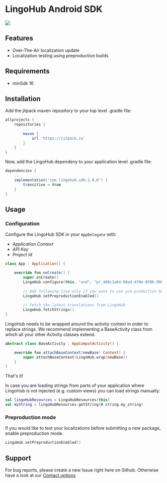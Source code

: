 # LingoHub Android SDK

[![](https://jitpack.io/v/com.lingohub/lh-android-framework.svg)](https://jitpack.io/#com.lingohub/lh-android-framework)

## Features

- Over-The-Air localization update
- Localization testing using preproduction builds

## Requirements

- minSdk 16

## Installation

Add the jitpack maven repository to your top level .gradle file:

```groovy
allprojects {
    repositories {
        ...
        maven {
            url 'https://jitpack.io'
        }
    }
}
```

Now, add the LingoHub dependeny to your application level .gradle file:
```groovy
dependencies {
    ...
    implementation('com.lingohub.sdk:1.0.0') {
        transitive = true
    }
}
```

## Usage

### Configuration

Configure the LingoHub SDK in your `AppDelegate` with:

- *Application Context*
- *API Key* 
- *Project Id* 

```kotlin
class App : Application() {

    override fun onCreate() {
        super.onCreate()
        LingoHub.configure(this, "asd", "pr_488c1a64-08ad-470e-859b-9983caeda6b8")
        
        // Add following line only if you want to use pre-production bundles.
        LingoHub.setPreproductionEnabled()
        
        // Fetch the latest translations from LingoHub
        LingoHub.fetchStrings()
}
```

LingoHub needs to be wrapped around the activity context in order to replace strings.
We recommend implementing a BaseActivity class from which all your other Activity classes extend.

```kotlin
abstract class BaseActivity : AppCompatActivity() {

    override fun attachBaseContext(newBase: Context) {
        super.attachBaseContext(LingoHub.wrap(newBase))
    }
}
```

That's it!

In case you are loading strings from parts of your application where LingoHub is not injected (e.g. custom views) you can load strings manually:
```kotlin
val lingoHubResources = LingoHubResources(this)
val myString = lingoHubResources.getString(R.string.my_string)
```


### Preproduction mode

If you would like to test your localizations before submitting a new package, enable preproduction mode.

```kotlin
LingoHub.setPreproductionEnabled()
```

## Support

For bug reports, please create a new Issue right here on Github. Otherwise have a look at our [Contact options](https://lingohub.com/support)
